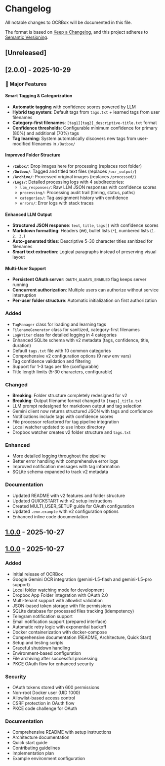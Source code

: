 # Changelog

All notable changes to OCRBox will be documented in this file.

The format is based on [Keep a Changelog](https://keepachangelog.com/en/1.0.0/),
and this project adheres to [Semantic Versioning](https://semver.org/spec/v2.0.0.html).

## [Unreleased]

## [2.0.0] - 2025-10-29

### 🎉 Major Features

#### Smart Tagging & Categorization
- **Automatic tagging** with confidence scores powered by LLM
- **Hybrid tag system**: Default tags from `tags.txt` + learned tags from user filenames
- **Category-first filenames**: `[tag1][tag2]_descriptive-title.txt` format
- **Confidence thresholds**: Configurable minimum confidence for primary (80%) and additional (70%) tags
- **Tag learning**: System automatically discovers new tags from user-modified filenames in `/Outbox/`

#### Improved Folder Structure
- **`/Inbox/`**: Drop images here for processing (replaces root folder)
- **`/Outbox/`**: Tagged and titled text files (replaces `/ocr_output/`)
- **`/Archive/`**: Processed original images (replaces `/processed/`)
- **`/Logs/`**: Detailed processing logs with 4 subdirectories:
  - `llm_responses/`: Raw LLM JSON responses with confidence scores
  - `processing/`: Processing audit trail (timing, status, paths)
  - `categories/`: Tag assignment history with confidence
  - `errors/`: Error logs with stack traces

#### Enhanced LLM Output
- **Structured JSON response**: `text`, `title`, `tags[]` with confidence scores
- **Markdown formatting**: Headers (`##`), bullet lists (`*`), numbered lists (`1. 2. 3.`)
- **Auto-generated titles**: Descriptive 5-30 character titles sanitized for filenames
- **Smart text extraction**: Logical paragraphs instead of preserving visual layout

#### Multi-User Support
- **Persistent OAuth server**: `OAUTH_ALWAYS_ENABLED` flag keeps server running
- **Concurrent authorization**: Multiple users can authorize without service interruption
- **Per-user folder structure**: Automatic initialization on first authorization

### Added
- `TagManager` class for loading and learning tags
- `FilenameGenerator` class for sanitized, category-first filenames
- `LogWriter` class for detailed logging in 4 categories
- Enhanced SQLite schema with v2 metadata (tags, confidence, title, duration)
- Default `tags.txt` file with 10 common categories
- Comprehensive v2 configuration options (9 new env vars)
- Tag confidence validation and filtering
- Support for 1-3 tags per file (configurable)
- Title length limits (5-30 characters, configurable)

### Changed
- **Breaking**: Folder structure completely redesigned for v2
- **Breaking**: Output filename format changed to `[tags]_title.txt`
- LLM prompt redesigned for markdown output and tag selection
- Gemini client now returns structured JSON with tags and confidence
- Notifications include tags with confidence scores
- File processor refactored for tag pipeline integration
- Local watcher updated to use Inbox directory
- Dropbox watcher creates v2 folder structure and `tags.txt`

### Enhanced
- More detailed logging throughout the pipeline
- Better error handling with comprehensive error logs
- Improved notification messages with tag information
- SQLite schema expanded to track v2 metadata

### Documentation
- Updated README with v2 features and folder structure
- Updated QUICKSTART with v2 setup instructions
- Created MULTI_USER_SETUP guide for OAuth configuration
- Updated `.env.example` with v2 configuration options
- Enhanced inline code documentation

## [1.0.0] - 2025-10-27

## [1.0.0] - 2025-10-27

### Added

- Initial release of OCRBox
- Google Gemini OCR integration (gemini-1.5-flash and gemini-1.5-pro support)
- Local folder watching mode for development
- Dropbox App Folder integration with OAuth 2.0
- Multi-tenant support with allowlist validation
- JSON-based token storage with file permissions
- SQLite database for processed files tracking (idempotency)
- Telegram notification support
- Email notification support (prepared interface)
- Automatic retry logic with exponential backoff
- Docker containerization with docker-compose
- Comprehensive documentation (README, Architecture, Quick Start)
- Setup and testing scripts
- Graceful shutdown handling
- Environment-based configuration
- File archiving after successful processing
- PKCE OAuth flow for enhanced security

### Security

- OAuth tokens stored with 600 permissions
- Non-root Docker user (UID 1000)
- Allowlist-based access control
- CSRF protection in OAuth flow
- PKCE code challenge for OAuth

### Documentation

- Comprehensive README with setup instructions
- Architecture documentation
- Quick start guide
- Contributing guidelines
- Implementation plan
- Example environment configuration

[1.0.0]: https://github.com/stefanahman/ocrbox/releases/tag/v1.0.0
